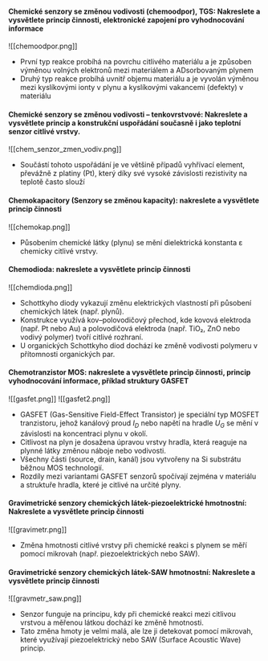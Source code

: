 #### Chemické senzory se změnou vodivosti (chemoodpor), TGS: Nakreslete a vysvětlete princip činnosti, elektronické zapojení pro vyhodnocování informace
![[chemoodpor.png]]
- První typ reakce probíhá na povrchu citlivého materiálu a je způsoben výměnou volných elektronů mezi materiálem a ADsorbovaným plynem
- Druhý typ reakce probíhá uvnitř objemu materiálu a je vyvolán výměnou mezi kyslíkovými ionty v plynu a kyslíkovými vakancemi (defekty) v materiálu

#### Chemické senzory se změnou vodivosti – tenkovrstvové: Nakreslete a vysvětlete princip a konstrukční uspořádání současně i jako teplotní senzor citlivé vrstvy.
![[chem_senzor_zmen_vodiv.png]]
- Součástí tohoto uspořádání je ve většině případů vyhřívací element, převážně z platiny (Pt), který díky své vysoké závislosti rezistivity na teplotě často slouží

#### Chemokapacitory (Senzory se změnou kapacity): nakreslete a vysvětlete princip činnosti
![[chemokap.png]]
- Působením chemické látky (plynu) se mění dielektrická konstanta ε chemicky
citlivé vrstvy.

#### Chemodioda: nakreslete a vysvětlete princip činnosti
![[chemdioda.png]]
- Schottkyho diody vykazují změnu elektrických vlastností při působení
chemických látek (např. plynů). 
- Konstrukce využívá kov–polovodičový přechod, kde kovová elektroda (např. Pt nebo Au) a polovodičová elektroda (např. TiO₂, ZnO nebo vodivý polymer) tvoří citlivé rozhraní.
- U organických Schottkyho diod dochází ke změně vodivosti polymeru v přítomnosti organických par.
#### Chemotranzistor MOS: nakreslete a vysvětlete princip činnosti, princip vyhodnocování informace, příklad struktury GASFET
![[gasfet.png]]
![[gasfet2.png]]
- GASFET (Gas-Sensitive Field-Effect Transistor) je speciální typ MOSFET tranzistoru, jehož kanálový proud $I_D$ nebo napětí na hradle $U_G$ se mění v závislosti na koncentraci plynu v okolí.
- Citlivost na plyn je dosažena úpravou vrstvy hradla, která reaguje na plynné látky změnou náboje nebo vodivosti.
- Všechny části (source, drain, kanál) jsou vytvořeny na Si substrátu běžnou MOS technologií.
- Rozdíly mezi variantami GASFET senzorů spočívají zejména v materiálu a struktuře hradla, které je citlivé na určité plyny.
#### Gravimetrické senzory chemických látek-piezoelektrické hmotnostní: Nakreslete a vysvětlete princip činnosti
![[gravimetr.png]]
- Změna hmotnosti citlivé vrstvy při chemické reakci s plynem se měří pomocí mikrovah (např. piezoelektrických nebo SAW).

#### Gravimetrické senzory chemických látek-SAW hmotnostní: Nakreslete a vysvětlete princip činnosti
![[gravmetr_saw.png]]
- Senzor funguje na principu, kdy při chemické reakci mezi citlivou vrstvou a měřenou látkou dochází ke změně hmotnosti.
- Tato změna hmoty je velmi malá, ale lze ji detekovat pomocí mikrovah, které využívají piezoelektrický nebo SAW (Surface Acoustic Wave) princip.
